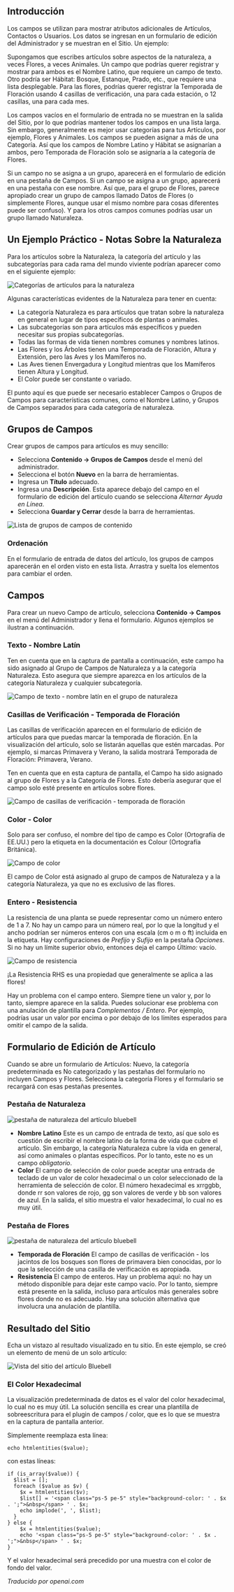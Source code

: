 <!-- Filename: J4.x:Fields_and_Field_Groups / Display title: Campos y Grupos de Campos -->

## Introducción

Los campos se utilizan para mostrar atributos adicionales de Artículos, Contactos o Usuarios. Los datos se ingresan en un formulario de edición del Administrador y se muestran en el Sitio. Un ejemplo:

Supongamos que escribes artículos sobre aspectos de la naturaleza, a veces Flores, a veces Animales. Un campo que podrías querer registrar y mostrar para ambos es el Nombre Latino, que requiere un campo de texto. Otro podría ser Hábitat: Bosque, Estanque, Prado, etc., que requiere una lista desplegable. Para las flores, podrías querer registrar la Temporada de Floración usando 4 casillas de verificación, una para cada estación, o 12 casillas, una para cada mes.

Los campos vacíos en el formulario de entrada no se muestran en la salida del Sitio, por lo que podrías mantener todos los campos en una lista larga. Sin embargo, generalmente es mejor usar categorías para tus Artículos, por ejemplo, Flores y Animales. Los campos se pueden asignar a más de una Categoría. Así que los campos de Nombre Latino y Hábitat se asignarían a ambos, pero Temporada de Floración solo se asignaría a la categoría de Flores.

Si un campo no se asigna a un grupo, aparecerá en el formulario de edición en una pestaña de Campos. Si un campo se asigna a un grupo, aparecerá en una pestaña con ese nombre. Así que, para el grupo de Flores, parece apropiado crear un grupo de campos llamado Datos de Flores (o simplemente Flores, aunque usar el mismo nombre para cosas diferentes puede ser confuso). Y para los otros campos comunes podrías usar un grupo llamado Naturaleza.

## Un Ejemplo Práctico - Notas Sobre la Naturaleza

Para los artículos sobre la Naturaleza, la categoría del artículo y las subcategorías para cada rama del mundo viviente podrían aparecer como en el siguiente ejemplo:

![Categorías de artículos para la naturaleza](../../../en/images/fields/fields-articles-categories-list.png)

Algunas características evidentes de la Naturaleza para tener en cuenta:

- La categoría Naturaleza es para artículos que tratan sobre la naturaleza en general en lugar de tipos específicos de plantas o animales.
- Las subcategorías son para artículos más específicos y pueden necesitar sus propias subcategorías.
- Todas las formas de vida tienen nombres comunes y nombres latinos.
- Las Flores y los Árboles tienen una Temporada de Floración, Altura y Extensión, pero las Aves y los Mamíferos no.
- Las Aves tienen Envergadura y Longitud mientras que los Mamíferos tienen Altura y Longitud.
- El Color puede ser constante o variado.

El punto aquí es que puede ser necesario establecer Campos o Grupos de Campos para características comunes, como el Nombre Latino, y Grupos de Campos separados para cada categoría de naturaleza.

## Grupos de Campos

Crear grupos de campos para artículos es muy sencillo:

- Selecciona **Contenido → Grupos de Campos** desde el menú del administrador.
- Selecciona el botón **Nuevo** en la barra de herramientas.
- Ingresa un **Título** adecuado.
- Ingresa una **Descripción**. Esta aparece debajo del campo en el formulario de edición del artículo cuando se selecciona *Alternar Ayuda en Línea*.
- Selecciona **Guardar y Cerrar** desde la barra de herramientas.

![Lista de grupos de campos de contenido](../../../en/images/fields/fields-field-groups-list.png)

### Ordenación

En el formulario de entrada de datos del artículo, los grupos de campos aparecerán en el orden visto en esta lista. Arrastra y suelta los elementos para cambiar el orden.

## Campos

Para crear un nuevo Campo de artículo, selecciona **Contenido → Campos** en el menú del Administrador y llena el formulario. Algunos ejemplos se ilustran a continuación.

### Texto - Nombre Latín

Ten en cuenta que en la captura de pantalla a continuación, este campo ha sido asignado al Grupo de Campos de Naturaleza y a la categoría Naturaleza. Esto asegura que siempre aparezca en los artículos de la categoría Naturaleza y cualquier subcategoría.

![Campo de texto - nombre latín en el grupo de naturaleza](../../../en/images/fields/fields-latin-name.png)

### Casillas de Verificación - Temporada de Floración

Las casillas de verificación aparecen en el formulario de edición de artículos para que puedas marcar la temporada de floración. En la visualización del artículo, solo se listarán aquellas que estén marcadas. Por ejemplo, si marcas Primavera y Verano, la salida mostrará Temporada de Floración: Primavera, Verano.

Ten en cuenta que en esta captura de pantalla, el Campo ha sido asignado al grupo de Flores y a la Categoría de Flores. Esto debería asegurar que el campo solo esté presente en artículos sobre flores.

![Campo de casillas de verificación - temporada de floración](../../../en/images/fields/fields-flowering-season.png)

### Color - Color

Solo para ser confuso, el nombre del tipo de campo es Color (Ortografía de EE.UU.) pero la etiqueta en la documentación es Colour (Ortografía Británica).

![Campo de color](../../../en/images/fields/fields-colour.png)

El campo de Color está asignado al grupo de campos de Naturaleza y a la categoría Naturaleza, ya que no es exclusivo de las flores.

### Entero - Resistencia

La resistencia de una planta se puede representar como un número entero de 1 a 7. No hay un campo para un número real, por lo que la longitud y el ancho podrían ser números enteros con una escala (cm o m o ft) incluida en la etiqueta. Hay configuraciones de *Prefijo* y *Sufijo* en la pestaña *Opciones*. Si no hay un límite superior obvio, entonces deja el campo *Último:* vacío.

![Campo de resistencia](../../../en/images/fields/fields-hardiness.png)

¡La Resistencia RHS es una propiedad que generalmente se aplica a las flores!

Hay un problema con el campo entero. Siempre tiene un valor y, por lo tanto, siempre aparece en la salida. Puedes solucionar ese problema con una anulación de plantilla para *Complementos / Entero*. Por ejemplo, podrías usar un valor por encima o por debajo de los límites esperados para omitir el campo de la salida.

## Formulario de Edición de Artículo

Cuando se abre un formulario de Artículos: Nuevo, la categoría predeterminada es No categorizado y las pestañas del formulario no incluyen Campos y Flores. Selecciona la categoría Flores y el formulario se recargará con esas pestañas presentes.

### Pestaña de Naturaleza

![pestaña de naturaleza del artículo bluebell](../../../en/images/fields/field-article-bluebell-nature-tab.png)

- **Nombre Latino** Este es un campo de entrada de texto, así que solo es cuestión de escribir el nombre latino de la forma de vida que cubre el artículo. Sin embargo, la categoría Naturaleza cubre la vida en general, así como animales o plantas específicos. Por lo tanto, este no es un campo *obligatorio*.
- **Color** El campo de selección de color puede aceptar una entrada de teclado de un valor de color hexadecimal o un color seleccionado de la herramienta de selección de color. El número hexadecimal es xrrggbb, donde rr son valores de rojo, gg son valores de verde y bb son valores de azul. En la salida, el sitio muestra el valor hexadecimal, lo cual no es muy útil.

### Pestaña de Flores

![pestaña de naturaleza del artículo bluebell](../../../en/images/fields/field-article-bluebell-flowers-tab.png)

- **Temporada de Floración** El campo de casillas de verificación - los jacintos de los bosques son flores de primavera bien conocidas, por lo que la selección de una casilla de verificación es apropiada.
- **Resistencia** El campo de enteros. Hay un problema aquí: no hay un método disponible para dejar este campo vacío. Por lo tanto, siempre está presente en la salida, incluso para artículos más generales sobre flores donde no es adecuado. Hay una solución alternativa que involucra una anulación de plantilla.

## Resultado del Sitio

Echa un vistazo al resultado visualizado en tu sitio. En este ejemplo, se creó un elemento de menú de un solo artículo:

![Vista del sitio del artículo Bluebell](../../../en/images/fields/field-article-bluebell-site.png)

### El Color Hexadecimal

La visualización predeterminada de datos es el valor del color hexadecimal, lo cual no es muy útil. La solución sencilla es crear una plantilla de sobreescritura para el plugin de campos / color, que es lo que se muestra en la captura de pantalla anterior.

Simplemente reemplaza esta línea:
```
echo htmlentities($value);
```
con estas líneas:
```
if (is_array($value)) {
  $list = [];
  foreach ($value as $v) {
    $x = htmlentities($v);
    $list[] = '<span class="ps-5 pe-5" style="background-color: ' . $x . ';">&nbsp</span> ' . $x;
    echo implode(', ', $list);
  }
} else {
    $x = htmlentities($value);
    echo '<span class="ps-5 pe-5" style="background-color: ' . $x . ';">&nbsp</span> ' . $x;
}
```
Y el valor hexadecimal será precedido por una muestra con el color de fondo del valor.

*Traducido por openai.com*


